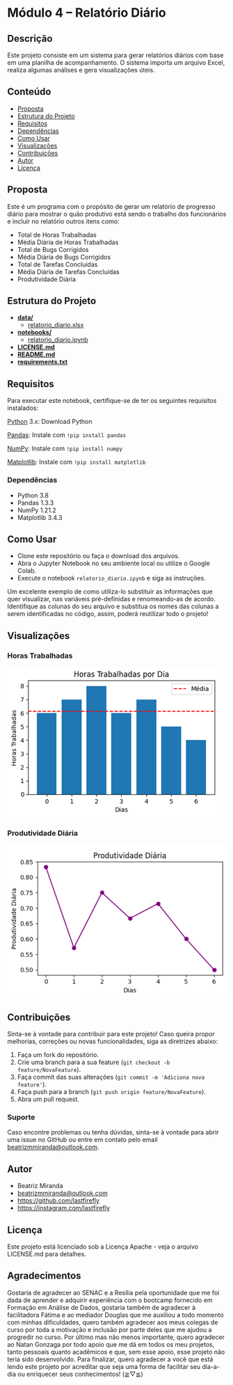 # **Módulo 4 – Relatório Diário**

## Descrição

Este projeto consiste em um sistema para gerar relatórios diários com base em uma planilha de acompanhamento. O sistema importa um arquivo Excel, realiza algumas análises e gera visualizações úteis.

## Conteúdo

- [Proposta](#proposta)
- [Estrutura do Projeto](#estrutura-do-projeto)
- [Requisitos](#requisitos)
- [Dependências](#dependências)
- [Como Usar](#como-usar)
- [Visualizações](#visualizações)
- [Contribuições](#contribuições)
- [Autor](#autor)
- [Licença](#licença)


## Proposta

Este é um programa com o propósito de gerar um relatório de progresso diário para mostrar o quão produtivo está sendo o trabalho dos funcionários e incluir no relatório outros itens como: 

- Total de Horas Trabalhadas
- Média Diária de Horas Trabalhadas
- Total de Bugs Corrigidos
- Média Diária de Bugs Corrigidos
- Total de Tarefas Concluídas
- Média Diária de Tarefas Concluídas
- Produtividade Diária


## Estrutura do Projeto

- [**data/**](./data)
  - [relatorio_diario.xlsx](./data/relatorio_diario.xlsx)
- [**notebooks/**](./notebooks)
  - [relatorio_diario.ipynb](./notebooks/relatorio_diario.ipynb)
- [**LICENSE.md**](./LICENSE.md)
- [**README.md**](./README.md)
- [**requirements.txt**](./requirements.txt)


## Requisitos

Para executar este notebook, certifique-se de ter os seguintes requisitos instalados:

[Python](https://docs.python.org/3/) 3.x: Download Python

[Pandas](https://pandas.pydata.org/pandas-docs/stable/): Instale com `!pip install pandas`

[NumPy](https://numpy.org/doc/stable/): Instale com `!pip install numpy`

[Matplotlib](https://matplotlib.org/stable/contents.html): Instale com `!pip install matplotlib`

### Dependências

- Python 3.8
- Pandas 1.3.3
- NumPy 1.21.2
- Matplotlib 3.4.3


## Como Usar

- Clone este repositório ou faça o download dos arquivos.
- Abra o Jupyter Notebook no seu ambiente local ou utilize o Google Colab.
- Execute o notebook `relatorio_diario.ipynb` e siga as instruções.

Um excelente exemplo de como utiliza-lo substituir as informações que quer visualizar, nas variáveis pré-definidas e renomeando-as de acordo. Identifique as colunas do seu arquivo e substitua os nomes das colunas a serem identificadas no código, assim, poderá reutilizar todo o projeto!


## Visualizações

### Horas Trabalhadas

![Grafico de Barras - Horas Trabalhadas](./images/grafico_horas.png)


### Produtividade Diária

![Grafico de Linha - Produtividade Diária](./images/grafico_prod.png)


## Contribuições

Sinta-se à vontade para contribuir para este projeto! Caso queira propor melhorias, correções ou novas funcionalidades, siga as diretrizes abaixo:

1. Faça um fork do repositório.
2. Crie uma branch para a sua feature (`git checkout -b feature/NovaFeature`).
3. Faça commit das suas alterações (`git commit -m 'Adiciona nova feature'`).
4. Faça push para a branch (`git push origin feature/NovaFeature`).
5. Abra um pull request.

### Suporte

Caso encontre problemas ou tenha dúvidas, sinta-se à vontade para abrir uma issue no GitHub ou entre em contato pelo email beatrizmmiranda@outlook.com.

## Autor

- Beatriz Miranda
- beatrizmmiranda@outlook.com
- https://github.com/lastfirefly
- https://instagram.com/lastfirefly

## Licença
Este projeto está licenciado sob a Licença Apache - veja o arquivo LICENSE.md para detalhes.

## Agradecimentos
Gostaria de agradecer ao SENAC e a Resília pela oportunidade que me foi dada de aprender e adquirir experiência com o bootcamp fornecido em Formação em Análise de Dados, gostaria também de agradecer à facilitadora Fátima e ao mediador Douglas que me auxiliou a todo momento com minhas dificuldades, quero também agradecer aos meus colegas de curso por toda a motivação e inclusão por parte deles que me ajudou a progredir no curso. Por último mas não menos importante, quero agradecer ao Natan Gonzaga por todo apoio que me dá em todos os meu projetos, tanto pessoais quanto acadêmicos e que, sem esse apoio, esse projeto não teria sido desenvolvido. Para finalizar, quero agradecer a você que está lendo este projeto por acreditar que seja uma forma de facilitar seu dia-a-dia ou enriquecer seus conhecimentos! (≧▽≦)
